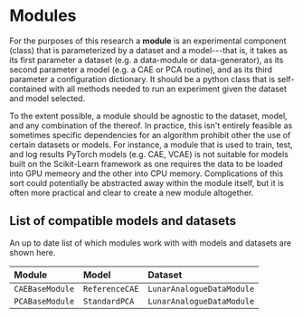 # Modules

For the purposes of this research a **module** is an experimental component (class) that is parameterized by a dataset and a model---that is, it takes as its first parameter a dataset (e.g. a data-module or data-generator), as its second parameter a model (e.g. a CAE or PCA routine), and as its third parameter a configuration dictionary. It should be a python class that is self-contained with all methods needed to run an experiment given the dataset and model selected.

To the extent possible, a module should be agnostic to the dataset, model, and any combination of the thereof. In practice, this isn't entirely feasible as sometimes specific dependencies for an algorithm prohibit other the use of certain datasets or models. For instance, a module that is used to train, test, and log results PyTorch models (e.g. CAE, VCAE) is not suitable for models built on the Scikit-Learn framework as one requires the data to be loaded into GPU memeory and the other into CPU memory. Complications of this sort could potentially be abstracted away within the module itself, but it is often more practical and clear to create a new module altogether.

## List of compatible models and datasets

An up to date list of which modules work with with models and datasets are shown here.

| Module                           | Model           | Dataset                   |
|:---------------------------------|:----------------|:--------------------------|
| `CAEBaseModule`                  | `ReferenceCAE`  | `LunarAnalogueDataModule` |
| `PCABaseModule`                  | `StandardPCA`   | `LunarAnalogueDataModule` |
